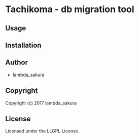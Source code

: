 # Tachikoma - db migration tool

## Usage

## Installation

## Author

* lambda_sakura

## Copyright

Copyright (c) 2017 lambda_sakura

## License

Licensed under the LLGPL License.
